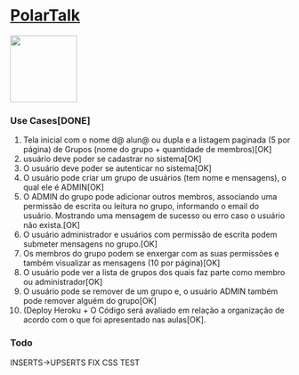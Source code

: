 # [PolarTalk](https://polartalk.herokuapp.com/)

<img style="width:120px" src="https://github.com/Chipskein/PolarTalk/blob/main/public/imgs/icon.png">

### Use Cases[DONE]
1. Tela inicial com o nome d@ alun@ ou dupla e a listagem paginada (5 por página) de Grupos (nome do grupo + quantidade de membros)[OK]
2. usuário deve poder se cadastrar no sistema[OK]
3. O usuário deve poder se autenticar no sistema[OK]
4. O usuário pode criar um grupo de usuários (tem nome e mensagens), o qual ele é ADMIN[OK]
5. O ADMIN do grupo pode adicionar outros membros, associando uma permissão de escrita ou leitura no grupo, informando o email do usuário. Mostrando uma mensagem de sucesso ou erro caso o usuário não exista.[OK]
6. O usuário administrador e usuários com permissão de escrita podem submeter mensagens no grupo.[OK]
7. Os membros do grupo podem se enxergar com as suas permissões e também visualizar as mensagens (10 por página)[OK]
8. O usuário pode ver a lista de grupos dos quais faz parte como membro ou administrador[OK]
9. O usuário pode se remover de um grupo e, o usuário ADMIN também pode remover alguém do grupo[OK]
10. (Deploy Heroku + O Código será avaliado em relação a organização de acordo com o que foi apresentado nas aulas[OK].

### Todo
 INSERTS->UPSERTS
 FIX CSS
 TEST
